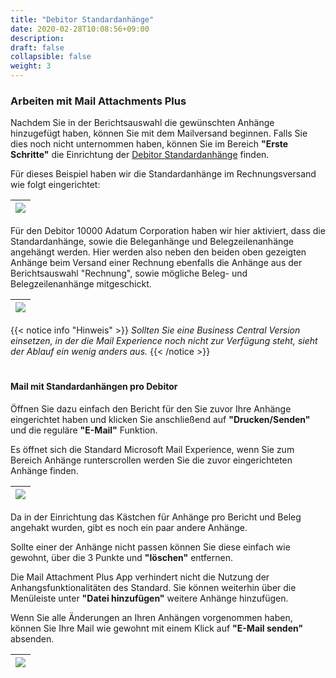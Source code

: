 ```yaml
---
title: "Debitor Standardanhänge"
date: 2020-02-28T10:08:56+09:00
description: 
draft: false
collapsible: false
weight: 3
---
```

### Arbeiten mit Mail Attachments Plus

Nachdem Sie in der Berichtsauswahl die gewünschten Anhänge hinzugefügt haben, können Sie mit dem Mailversand beginnen. Falls Sie dies noch nicht unternommen haben, können Sie im Bereich **"Erste Schritte"** die Einrichtung der [Debitor Standardanhänge](/de-de/apps/mail_attachment_plus/first-steps/setup/defaults-customer/) finden.

Für dieses Beispiel haben wir die Standardanhänge im Rechnungsversand wie folgt eingerichtet:

|![](images/apps/mail-attachments-plus/de/anwendungsbeispiel_dokumentlayout.png)
|-|

Für den Debitor 10000 Adatum Corporation haben wir hier aktiviert, dass die Standardanhänge, sowie die Beleganhänge und Belegzeilenanhänge angehängt werden. Hier werden also neben den beiden oben gezeigten Anhänge beim Versand einer Rechnung ebenfalls die Anhänge aus der Berichtsauswahl "Rechnung", sowie mögliche Beleg- und Belegzeilenanhänge mitgeschickt.

|![](images/apps/mail-attachments-plus/de/anwendungsbeispiel_dokumentlayout_2.png)
|-|

{{< notice info "Hinweis" >}}
 _Sollten Sie eine Business Central Version einsetzen, in der die Mail Experience noch nicht zur Verfügung steht, sieht der Ablauf ein wenig anders aus._
{{< /notice >}}
#

#### Mail mit Standardanhängen pro Debitor
Öffnen Sie dazu einfach den Bericht für den Sie zuvor Ihre Anhänge eingerichtet haben und klicken Sie anschließend auf **"Drucken/Senden"** und die reguläre **"E-Mail"** Funktion.

Es öffnet sich die Standard Microsoft Mail Experience, wenn Sie zum Bereich Anhänge runterscrollen werden Sie die zuvor eingerichteten Anhänge finden.

|![](images/apps/mail-attachments-plus/de/anwendungsbeispiel_dokumentlayout_anhänge.png)
|-|

Da in der Einrichtung das Kästchen für Anhänge pro Bericht und Beleg angehakt wurden, gibt es noch ein paar andere Anhänge.

Sollte einer der Anhänge nicht passen können Sie diese einfach wie gewohnt, über die 3 Punkte und **"löschen"** entfernen.

Die Mail Attachment Plus App verhindert nicht die Nutzung der Anhangsfunktionalitäten des Standard. Sie können weiterhin über die Menüleiste unter **"Datei hinzufügen"** weitere Anhänge hinzufügen.

Wenn Sie alle Änderungen an Ihren Anhängen vorgenommen haben, können Sie Ihre Mail wie gewohnt mit einem Klick auf **"E-Mail senden"** absenden.

|![](images/apps/mail-attachments-plus/de/attachmentcustomermail.png)
|-|
